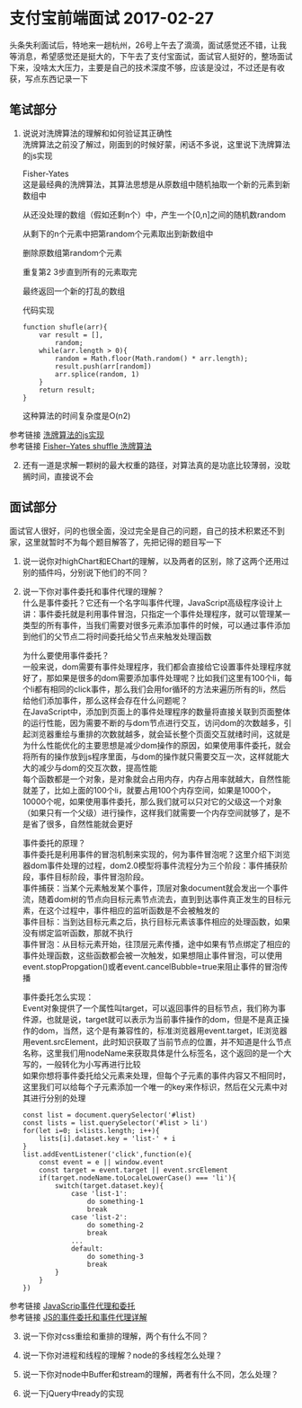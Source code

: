 # 支付宝前端面试 2017-02-27  
头条失利面试后，特地来一趟杭州，26号上午去了滴滴，面试感觉还不错，让我等消息，希望感觉还是挺大的，下午去了支付宝面试，面试官人挺好的，整场面试下来，没啥太大压力，主要是自己的技术深度不够，应该是没过，不过还是有收获，写点东西记录一下  

## 笔试部分  
1. 说说对洗牌算法的理解和如何验证其正确性  
    洗牌算法之前没了解过，刚面到的时候好蒙，闲话不多说，这里说下洗牌算法的js实现  

    Fisher-Yates  
    这是最经典的洗牌算法，其算法思想是从原数组中随机抽取一个新的元素到新数组中  
    
    从还没处理的数组（假如还剩n个）中，产生一个[0,n]之间的随机数random

    从剩下的n个元素中把第random个元素取出到新数组中  
    
    删除原数组第random个元素  

    重复第2 3步直到所有的元素取完 

    最终返回一个新的打乱的数组  

    代码实现  
    ```  
    function shufle(arr){
        var result = [],
            random;
        while(arr.length > 0){
            random = Math.floor(Math.random() * arr.length);
            result.push(arr[random])
            arr.splice(random, 1)
        }
        return result;
    }
    ```  
    这种算法的时间复杂度是O(n2)  

参考链接 [洗牌算法的js实现](https://github.com/ccforward/cc/issues/44)  
参考链接 [Fisher–Yates shuffle 洗牌算法](https://gaohaoyang.github.io/2016/10/16/shuffle-algorithm/)  

2. 还有一道是求解一颗树的最大权重的路径，对算法真的是功底比较薄弱，没耽搁时间，直接说不会  

## 面试部分  
面试官人很好，问的也很全面，没过完全是自己的问题，自己的技术积累还不到家，这里就暂时不为每个题目解答了，先把记得的题目写一下  
1. 说一说你对highChart和EChart的理解，以及两者的区别，除了这两个还用过别的插件吗，分别说下他们的不同？  

2. 说一下你对事件委托和事件代理的理解？  
    什么是事件委托？它还有一个名字叫事件代理，JavaScript高级程序设计上讲：事件委托就是利用事件冒泡，只指定一个事件处理程序，就可以管理某一类型的所有事件，当我们需要对很多元素添加事件的时候，可以通过事件添加到他们的父节点二将时间委托给父节点来触发处理函数  

    为什么要使用事件委托？   
    一般来说，dom需要有事件处理程序，我们都会直接给它设置事件处理程序就好了，那如果是很多的dom需要添加事件处理呢？比如我们这里有100个li，每个li都有相同的click事件，那么我们会用for循环的方法来遍历所有的li，然后给他们添加事件，那么这样会存在什么问题呢？  
    在JavaScript中，添加到页面上的事件处理程序的数量将直接关联到页面整体的运行性能，因为需要不断的与dom节点进行交互，访问dom的次数越多，引起浏览器重绘与重排的次数就越多，就会延长整个页面交互就绪时间，这就是为什么性能优化的主要思想是减少dom操作的原因，如果使用事件委托，就会将所有的操作放到js程序里面，与dom的操作就只需要交互一次，这样就能大大的减少与dom的交互次数，提高性能  
    每个函数都是一个对象，是对象就会占用内存，内存占用率就越大，自然性能就差了，比如上面的100个li，就要占用100个内存空间，如果是1000个，10000个呢，如果使用事件委托，那么我们就可以只对它的父级这一个对象（如果只有一个父级）进行操作，这样我们就需要一个内存空间就够了，是不是省了很多，自然性能就会更好  

    事件委托的原理？  
    事件委托是利用事件的冒泡机制来实现的，何为事件冒泡呢？这里介绍下浏览器dom事件处理的过程，dom2.0模型将事件流程分为三个阶段：事件捕获阶段，事件目标阶段，事件冒泡阶段。  
    事件捕获：当某个元素触发某个事件，顶层对象document就会发出一个事件流，随着dom树的节点向目标元素节点流去，直到到达事件真正发生的目标元素，在这个过程中，事件相应的监听函数是不会被触发的  
    事件目标：当到达目标元素之后，执行目标元素该事件相应的处理函数，如果没有绑定监听函数，那就不执行  
    事件冒泡：从目标元素开始，往顶层元素传播，途中如果有节点绑定了相应的事件处理函数，这些函数都会被一次触发，如果想阻止事件冒泡，可以使用event.stopPropgation()或者event.cancelBubble=true来阻止事件的冒泡传播  

    事件委托怎么实现：  
    Event对象提供了一个属性叫target，可以返回事件的目标节点，我们称为事件源，也就是说，target就可以表示为当前事件操作的dom，但是不是真正操作的dom，当然，这个是有兼容性的，标准浏览器用event.target，IE浏览器用event.srcElement，此时知识获取了当前节点的位置，并不知道是什么节点名称，这里我们用nodeName来获取具体是什么标签名，这个返回的是一个大写的，一般转化为小写再进行比较  
    如果你想将事件委托给父元素来处理，但每个子元素的事件内容又不相同时，这里我们可以给每个子元素添加一个唯一的key来作标识，然后在父元素中对其进行分别的处理
    ```
    const list = document.querySelector('#list)  
    const lists = list.querySelector('#list > li')
    for(let i=0; i<lists.length; i++){
        lists[i].dataset.key = 'list-' + i
    }
    list.addEventListener('click',function(e){
        const event = e || window.event
        const target = event.target || event.srcElement  
        if(target.nodeName.toLocaleLowerCase() === 'li'){
            switch(target.dataset.key){
                case 'list-1':
                    do something-1
                    break
                case 'list-2':
                    do something-2
                    break
                ...
                default:
                    do something-3
                    break
            }
        }
    })  
    ```  
参考链接 [JavaScrip事件代理和委托](https://www.cnblogs.com/owenChen/archive/2013/02/18/2915521.html)  
参考链接 [JS的事件委托和事件代理详解](https://www.cnblogs.com/liugang-vip/p/5616484.html)  



3. 说一下你对css重绘和重排的理解，两个有什么不同？  

4. 说一下你对进程和线程的理解？node的多线程怎么处理？  

5. 说一下你对node中Buffer和stream的理解，两者有什么不同，怎么处理？  

6. 说一下jQuery中ready的实现